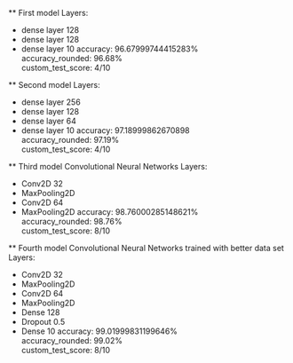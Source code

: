 ** First model
Layers: <br>
  * dense layer 128
  * dense layer 128
  * dense layer 10
accuracy: 96.67999744415283% <br>
accuracy_rounded: 96.68% <br>
custom_test_score: 4/10 <br>

** Second model
Layers: <br>
  * dense layer 256
  * dense layer 128
  * dense layer 64
  * dense layer 10
accuracy: 97.18999862670898 <br>
accuracy_rounded: 97.19% <br>
custom_test_score: 4/10

** Third model
Convolutional Neural Networks
Layers: <br>
  * Conv2D 32
  * MaxPooling2D
  * Conv2D 64
  * MaxPooling2D
accuracy: 98.76000285148621% <br>
accuracy_rounded: 98.76% <br>
custom_test_score: 8/10

** Fourth model
Convolutional Neural Networks trained with better data set
Layers: <br>
  * Conv2D 32
  * MaxPooling2D
  * Conv2D 64
  * MaxPooling2D
  * Dense 128
  * Dropout 0.5
  * Dense 10
accuracy: 99.01999831199646% <br>
accuracy_rounded: 99.02% <br>
custom_test_score: 8/10
